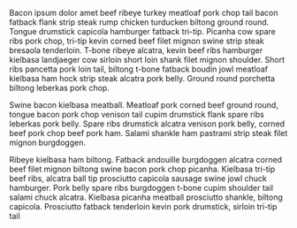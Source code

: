 Bacon ipsum dolor amet beef ribeye turkey meatloaf pork chop tail bacon fatback flank strip steak rump chicken turducken biltong ground round. Tongue drumstick capicola hamburger fatback tri-tip. Picanha cow spare ribs pork chop, tri-tip kevin corned beef filet mignon swine strip steak bresaola tenderloin. T-bone ribeye alcatra, kevin beef ribs hamburger kielbasa landjaeger cow sirloin short loin shank filet mignon shoulder. Short ribs pancetta pork loin tail, biltong t-bone fatback boudin jowl meatloaf kielbasa ham hock strip steak alcatra pork belly. Ground round porchetta biltong leberkas pork chop.

Swine bacon kielbasa meatball. Meatloaf pork corned beef ground round, tongue bacon pork chop venison tail cupim drumstick flank spare ribs leberkas pork belly. Spare ribs drumstick alcatra venison pork belly, corned beef pork chop beef pork ham. Salami shankle ham pastrami strip steak filet mignon burgdoggen.

Ribeye kielbasa ham biltong. Fatback andouille burgdoggen alcatra corned beef filet mignon biltong swine bacon pork chop picanha. Kielbasa tri-tip beef ribs, alcatra ball tip prosciutto capicola sausage swine jowl chuck hamburger. Pork belly spare ribs burgdoggen t-bone cupim shoulder tail salami chuck alcatra. Kielbasa picanha meatball prosciutto shankle, biltong capicola. Prosciutto fatback tenderloin kevin pork drumstick, sirloin tri-tip tail
